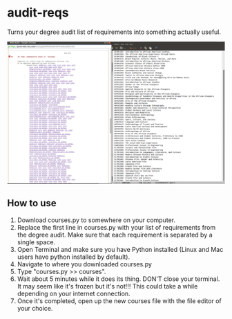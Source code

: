 # audit-reqs
Turns your degree audit list of requirements into something actually useful.

![example](/art/screenshot.png?raw=true "Example")

## How to use
1. Download courses.py to somewhere on your computer.
2. Replace the first line in courses.py with your list of requirements from the degree audit. Make sure that each requirement is separated by a single space.
3. Open Terminal and make sure you have Python installed (Linux and Mac users have python installed by default).
4. Navigate to where you downloaded courses.py
5. Type "courses.py >> courses".
6. Wait about 5 minutes while it does its thing. DON'T close your terminal. It may seem like it's frozen but it's not!!! This could take a while depending on your internet connection.
7. Once it's completed, open up the new courses file with the file editor of your choice.
